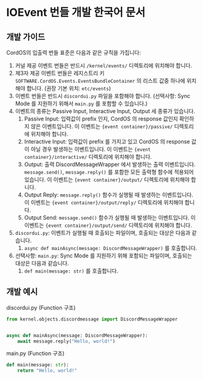 # IOEvent 번들 개발 한국어 문서

## 개발 가이드
CordOS의 입출력 번들 표준은 다음과 같은 규칙을 가집니다:

1. 커널 제공 이벤트 번들은 반드시 `/kernel/events/` 디렉토리에 위치해야 합니다.
2. 제3자 제공 이벤트 번들은 레지스트리 키 `SOFTWARE.CordOS.Events.EventsBundleContainer` 의 리스트 값중 하나에 위치해야 합니다. (권장 기본 위치: `etc/events`)
3. 이벤트 번들은 반드시 `discordui.py` 파일을 포함해야 합니다. (선택사항: Sync Mode 를 지원하기 위해서 `main.py` 를 포함할 수 있습니다.)
4. 이벤트의 종류는 Passive Input, Interactive Input, Output 세 종류가 있습니다.
   1. Passive Input: 입력값이 prefix 인지, CordOS 의 response 값인지 확인하지 않은 이벤트입니다. 이 이벤트는 `{event container}/passive/` 디렉토리에 위치해야 합니다.
   2. Interactive Input: 입력값이 prefix 를 가지고 있고 CordOS 의 response 값이 아닐 경우 발생하는 이벤트입니다. 이 이벤트는 `{event container}/interactive/` 디렉토리에 위치해야 합니다.
   3. Output: 출력 DiscordMessageWrapper 에서 발생하는 출력 이벤트입니다. `message.send()`, `message.reply()` 를 포함한 모든 출력형 함수에 적용되어있습니다. 이 이벤트는 `{event container}/output/` 디렉토리에 위치해야 합니다.
   4. Output Reply: `message.reply()` 함수가 실행될 때 발생하는 이벤트입니다. 이 이벤트는 `{event container}/output/reply/` 디렉토리에 위치해야 합니다.
   5. Output Send: `message.send()` 함수가 실행될 때 발생하는 이벤트입니다. 이 이벤트는 `{event container}/output/send/` 디렉토리에 위치해야 합니다. 
5. `discordui.py`: 이벤트가 실행될 때 호출되는 파일이며, 호출되는 대상은 다음과 같습니다.
   1. `async def mainAsync(message: DiscordMessageWrapper)` 를 호출합니다.
6. 선택사항: `main.py`: Sync Mode 를 지원하기 위해 포함되는 파일이며, 호출되는 대상은 다음과 같습니다.
   1. `def main(message: str)` 를 호출합니다.

## 개발 예시
discordui.py (Function 구조)

```python
from kernel.objects.discordmessage import DiscordMessageWrapper


async def mainAsync(message: DiscordMessageWrapper):
    await message.reply("Hello, world!")
```
 
main.py (Function 구조)
```python
def main(message: str):
    return "Hello, world!"
```
